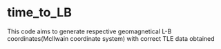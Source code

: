 # time_to_LB
This code aims to generate respective geomagnetical L-B coordinates(McIlwain coordinate system) with correct TLE data obtained
